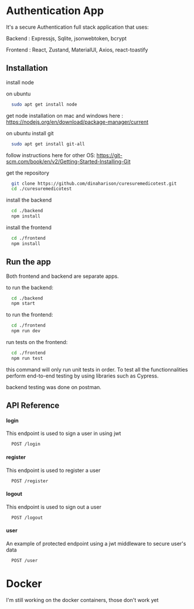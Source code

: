 # Authentication App

It's a secure Authentication full stack application
that uses:

Backend : Expressjs, Sqlite, jsonwebtoken, bcrypt

Frontend : React, Zustand, MaterialUI, Axios, react-toastify

## Installation

install node

on ubuntu

```bash
  sudo apt get install node
```

get node installation on mac and windows here : https://nodejs.org/en/download/package-manager/current

on ubuntu
install git

```bash
  sudo apt get install git-all
```

follow instructions here for other OS:
https://git-scm.com/book/en/v2/Getting-Started-Installing-Git

get the repository

```bash
  git clone https://github.com/dinaharison/curesuremedicotest.git
  cd ./curesuremedicotest
```

install the backend

```bash
  cd ./backend
  npm install
```

install the frontend

```bash
  cd ./frontend
  npm install
```

## Run the app

Both frontend and backend are separate apps.

to run the backend:

```bash
  cd ./backend
  npm start
```

to run the frontend:

```bash
  cd ./frontend
  npm run dev
```

run tests on the frontend:

```bash
  cd ./frontend
  npm run test
```

this command will only run unit tests
in order.
To test all the functionnalities
perform end-to-end testing by using libraries such as Cypress.

backend testing was done on postman.

## API Reference

#### login

This endpoint is used to sign a user in using jwt

```http
  POST /login
```

#### register

This endpoint is used to register a user

```http
  POST /register
```

#### logout

This endpoint is used to sign out a user

```http
  POST /logout
```

#### user

An example of protected endpoint using a jwt middleware to secure user's data

```http
  POST /user
```

# Docker

I'm still working on the docker containers, those don't work yet
